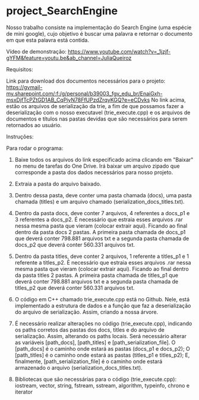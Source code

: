 # project_SearchEngine
Nosso trabalho consiste na implementação do Search Engine (uma espécie de mini google), cujo objetivo é buscar uma palavra e retornar o documento em que esta palavra está contida.

Vídeo de demonstração: https://www.youtube.com/watch?v=_1jzjf-gYFM&feature=youtu.be&ab_channel=JuliaQueiroz

Requisitos:

Link para download dos documentos necessários para o projeto: https://gvmail-my.sharepoint.com/:f:/g/personal/b39003_fgv_edu_br/EnaiGxh-msxDjfTcPZtGD1AB_CqPiyN78FfUPzdZrqyKGQ?e=eCDvks
No link acima, estão os arquivos de serialização da trie, a fim de que possamos fazer a deserialização com o nosso executavel (trie_execute.cpp) e os arquivos de documentos e títulos nas pastas devidas que são necessários para serem retornados ao usuário.

Instruções:

Para rodar o programa:
1. Baixe todos os arquivos do link especificado acima clicando em "Baixar" no menu de tarefas do One Drive. Irá baixar um arquivo zipado que corresponde a pasta dos dados necessários para nosso projeto.
    
2. Extraia a pasta do arquivo baixado.
    
3. Dentro dessa pasta, deve conter uma pasta chamada (docs), uma pasta chamada (titles) e um arquivo chamado (serialization_docs_titles.txt).
    
4. Dentro da pasta docs, deve conter 7 arquivos, 4 referentes a docs_p1 e  3 referentes a docs_p2. É necessário que estraia esses arquivos .rar nessa mesma pasta que vieram (colocar extrair aqui). Ficando ao final dentro da pasta docs 2 pastas. A primeira pasta chamada de docs_p1 que deverá conter 798.881 arquivos txt e a segunda pasta chamada de docs_p2 que deverá conter 560.331 arquivos txt.
    
5. Dentro da pasta titles, deve conter 2 arquivos, 1 referente a titles_p1 e  1 referente a titles_p2. É necessário que estraia esses arquivos .rar nessa mesma pasta que vieram (colocar extrair aqui). Ficando ao final dentro da pasta titles 2 pastas. A primeira pasta chamada de titles_p1 que deverá conter 798.881 arquivos txt e a segunda pasta chamada de titles_p2 que deverá conter 560.331 arquivos txt.
       
6. O código em C++ chamado trie_execute.cpp está no Github. Nele, está implementado a estrutura de dados e a função que faz a deserialização do arquivo de serialização. Assim, criando a nossa árvore.
    
7. É necessário realizar alterações no código (trie\_execute.cpp), indicando os paths corretos das pastas dos docs, titles e do arquivo de serialização. Assim, alterando os paths locais. Será necessário alterar as variáveis [path_docs], [path_titles] e [path_serialization_file]. O [path_docs] é o caminho onde estará as pastas (docs_p1 e docs_p2); O [path_titles] é o caminho onde estará as pastas (titles_p1 e titles_p2); E, finalmente, [path_serialization_file] é o caminho onde estará armazenado o arquivo (serialization_docs_titles.txt).
    
8. Bibliotecas que são necessárias para o código (trie_execute.cpp): iostream, vector, string, fstream, sstream, algorithm, typeinfo, chrono e iterator
